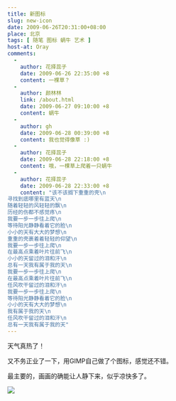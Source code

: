 ```yaml
---
title: 新图标
slug: new-icon
date: 2009-06-26T20:31:00+08:00
place: 北京
tags: [ 随笔 图标 蜗牛 艺术 ]
host-at: Oray
comments:
  -
    author: 花择蕊子
    date: 2009-06-26 22:35:00 +8
    content: 一棵草？
  -
    author: 颜林林
    link: /about.html
    date: 2009-06-27 09:10:00 +8
    content: 蜗牛
  -
    author: gh
    date: 2009-06-28 00:39:00 +8
    content: 我也觉得像草 :)
  -
    author: 花择蕊子
    date: 2009-06-28 22:18:00 +8
    content: 哦，一棵草上爬着一只蜗牛
  -
    author: 花择蕊子
    date: 2009-06-28 22:33:00 +8
    content: "该不该搁下重重的壳\n
寻找到底哪里有蓝天\n
随着轻轻的风轻轻的飘\n
历经的伤都不感觉疼\n
我要一步一步往上爬\n
等待阳光静静看着它的脸\n
小小的天有大大的梦想\n
重重的壳裹着着轻轻的仰望\n
我要一步一步往上爬\n
在最高点乘着叶片往前飞\n
小小的天留过的泪和汗\n
总有一天我有属于我的天\n
我要一步一步往上爬\n
在最高点乘着叶片往前飞\n
任风吹干留过的泪和汗\n
我要一步一步往上爬\n
等待阳光静静看着它的脸\n
小小的天有大大的梦想\n
我有属于我的天\n
任风吹干留过的泪和汗\n
总有一天我有属于我的天"
---
```

天气真热了！

又不务正业了一下，用GIMP自己做了个图标，感觉还不错。

最主要的，画画的确能让人静下来，似乎凉快多了。

![](/logo/logo-256x256s.png)
